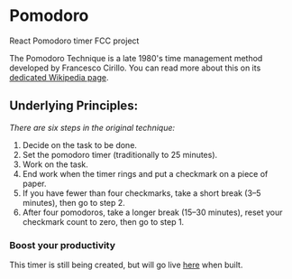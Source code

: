 # Pomodoro
React Pomodoro timer FCC project

The Pomodoro Technique is a late 1980's time management method developed by Francesco Cirillo. You can read more about this on its [dedicated Wikipedia page](https://en.wikipedia.org/wiki/Pomodoro_Technique).

## Underlying Principles:

_There are six steps in the original technique:_

1. Decide on the task to be done.
2. Set the pomodoro timer (traditionally to 25 minutes).
3. Work on the task.
4. End work when the timer rings and put a checkmark on a piece of paper.
5. If you have fewer than four checkmarks, take a short break (3–5 minutes), then go to step 2.
6. After four pomodoros, take a longer break (15–30 minutes), reset your checkmark count to zero, then go to step 1.

### Boost your productivity

This timer is still being created, but will go live [here](https://marcusmichaels.github.io/pomodoro) when built.
